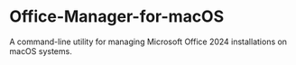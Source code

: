 # Office-Manager-for-macOS
A command-line utility for managing Microsoft Office 2024 installations on macOS systems.
